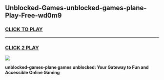 
## Unblocked-Games-unblocked-games-plane-Play-Free-wd0m9
<h3>
<a href="https://premium76.site?title=unblocked-games-plane&ref=18A">CLICK TO PLAY</a></h3>
<hr>

<h3>
<a href="https://premium76.site?title=unblocked-games-plane&ref=18A">CLICK 2 PLAY</a>
  
</h3>

<a href="https://premium76.site?title=unblocked-games-plane&ref=18A"><img src="https://clearcache.store/games.png"></a>


**unblocked-games-plane games unblocked: Your Gateway to Fun and Accessible Online Gaming**
